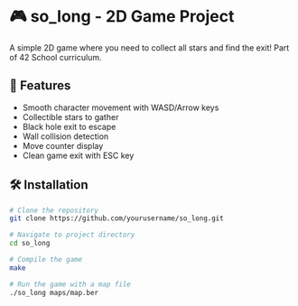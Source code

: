 # 🎮 so_long - 2D Game Project

A simple 2D game where you need to collect all stars and find the exit! Part of 42 School curriculum.

## 🌟 Features
- Smooth character movement with WASD/Arrow keys
- Collectible stars to gather
- Black hole exit to escape
- Wall collision detection
- Move counter display
- Clean game exit with ESC key

## 🛠️ Installation
```bash
# Clone the repository
git clone https://github.com/yourusername/so_long.git

# Navigate to project directory
cd so_long

# Compile the game
make

# Run the game with a map file
./so_long maps/map.ber
